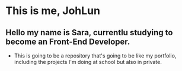 # This is me, JohLun
## Hello my name is Sara, currentlu studying to become an Front-End Developer. 
- This is going to be a repository that's going to be like my portfolio, including the projects I'm doing at school but also in private.
